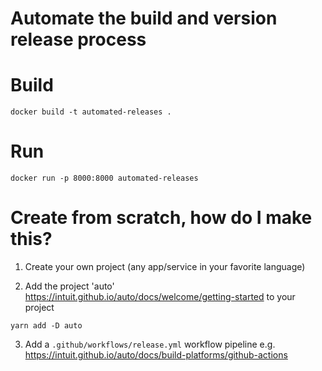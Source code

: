 # Automate the build and version release process

# Build

```
docker build -t automated-releases .
```

# Run
```
docker run -p 8000:8000 automated-releases
```

# Create from scratch, how do I make this?

1. Create your own project (any app/service in your favorite language)

2. Add the project 'auto' https://intuit.github.io/auto/docs/welcome/getting-started
   to your project
```
yarn add -D auto
```

3. Add a `.github/workflows/release.yml` workflow pipeline
e.g. https://intuit.github.io/auto/docs/build-platforms/github-actions
